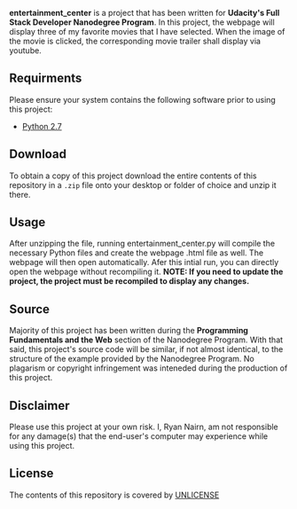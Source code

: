  **entertainment_center** is a project that has been written for **Udacity's Full Stack Developer Nanodegree Program**.
  In this project, the webpage will display three of my favorite movies that I have selected. When the image of the movie is clicked, the corresponding movie trailer shall display via youtube.
 
 ## Requirments
 Please ensure your system contains the following software prior to using this project:
  * [Python 2.7](https://www.python.org/download/releases/2.7/)
 
 ## Download
 To obtain a copy of this project download the entire contents of this repository in a `.zip` file onto your desktop or folder of choice and unzip it there.
 
 ## Usage
 After unzipping the file, running entertainment_center.py will compile the necessary Python files and create the webpage .html file as well. The webpage will then open automatically. Afer this intial run, you can directly open the webpage without recompiling it.
 **NOTE: If you need to update the project, the project must be recompiled to display any changes.**
 
 ## Source
 Majority of this project has been written during the **Programming Fundamentals and the Web** section of the Nanodegree Program. With that said, this project's source code will be similar, if not almost identical, to the structure of the example provided by the Nanodegree Program. No plagarism or copyright infringement was inteneded during the production of this project.
 
 ## Disclaimer
 Please use this project at your own risk. I, Ryan Nairn, am not responsible for any damage(s) that the end-user's computer may experience while using this project.
 
 ## License
 The contents of this repository is covered by [UNLICENSE](github.com/jye0325/ud036_StarterCode/UNLICENSE)